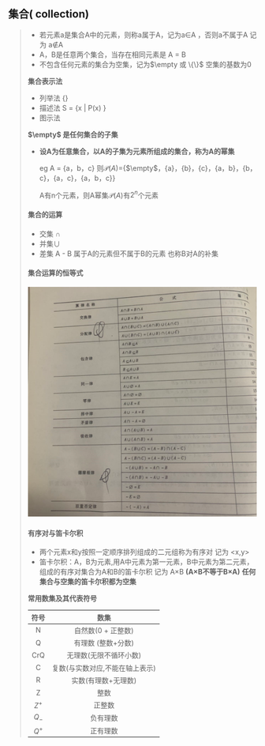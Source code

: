 ## 集合( collection)

> - 若元素a是集合A中的元素，则称a属于A，记为a$\in$A ，否则a不属于A 记为 a$\notin$A
> - A，B是任意两个集合，当存在相同元素是 A = B 
> - 不包含任何元素的集合为空集，记为$\empty 或 \{\}$ 空集的基数为0 
>
> **集合表示法**
>
> - 列举法 {}
> - 描述法 S = {x | P(x) }
> - 图示法
>
> 
>
> **$\empty$ 是任何集合的子集**
>
>  
>
> - **设A为任意集合，以A的子集为元素所组成的集合，称为A的幂集**
>
>   eg A = {a，b，c}  则$\mathscr{P}(A)$={$\empty$，{a}，{b}，{c}，{a，b}，{b，c}，{a，c}，{a，b，c}}
>
>   A有n个元素，则A幂集$\mathscr{P}(A)$有$2^n$个元素
>
> #### **集合的运算**
>
> - 交集 $\cap$
> - 并集$\cup$
> - 差集  A - B 属于A的元素但不属于B的元素 也称B对A的补集
>
> #### **集合运算的恒等式**
>
> <img src="image-20220102235232106.png" alt="image-20220102235232106" style="zoom:80%;" /> 
>
> #### **有序对与笛卡尔积**
>
> - 两个元素x和y按照一定顺序排列组成的二元组称为有序对 记为 <x,y>
> - 笛卡尔积：A，B为元素,用A中元素为第一元素，B中元素为第二元素，组成的有序对集合为A和B的笛卡尔积 记为 A$\times$B  **(A$\times$B不等于B$\times$A)**  **任何集合与空集的笛卡尔积都为空集**
> 
>  
> 
> **常用数集及其代表符号**
>
> | 符号  |              数集               |
> | :---: | :-----------------------------: |
> |   N   |       自然数(0 + 正整数)        |
> |   Q   |       有理数 (整数+分数)        |
> |  CrQ  |     无理数(无限不循环小数)      |
> |   C   | 复数(与实数对应,不能在轴上表示) |
> |   R   |       实数(有理数+无理数)       |
> |   Z   |              整数               |
> | $Z^+$ |             正整数              |
> | $Q_-$ |            负有理数             |
> | $Q^+$ |            正有理数             |
>
> 

